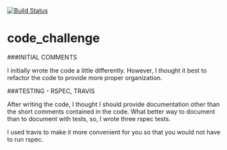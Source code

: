 [![Build Status](https://travis-ci.org/crywolfe/yodle-challenge.svg?branch=master)](https://travis-ci.org/crywolfe/yodle-challenge)

code_challenge
===============

###INITIAL COMMENTS

I initially wrote the code a little differently.  However, I thought it best to refactor the code to provide more proper organization.

###TESTING - RSPEC, TRAVIS

After writing the code, I thought I should provide documentation other than the short comments contained in the code.  What better way to document than to document with tests, so, I wrote three rspec tests.

I used travis to make it more convenient for you so that you would not have to run rspec.

